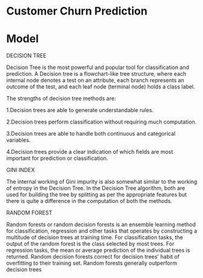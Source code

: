 # Customer Churn Prediction 

# Model
DECISION TREE

Decision Tree is the most powerful and popular tool for classification and prediction. A Decision tree is a flowchart-like tree structure, where each internal node denotes a test on an attribute, each branch represents an outcome of the test, and each leaf node (terminal node) holds a class label.

The strengths of decision tree methods are:

1.Decision trees are able to generate understandable rules.

 2.Decision trees perform classification without requiring much computation.
 
 3.Decision trees are able to handle both continuous and categorical variables. 
 
4.Decision trees provide a clear indication of which fields are most important for prediction or classification.

GINI INDEX

The internal working of Gini impurity is also somewhat similar to the working of entropy in the Decision Tree. In the Decision Tree algorithm, both are used for building the tree by splitting as per the appropriate features but there is quite a difference in the computation of both the methods.

RANDOM FOREST

Random forests or random decision forests is an ensemble learning method for classification, regression and other tasks that operates by constructing a multitude of decision trees at training time. For classification tasks, the output of the random forest is the class selected by most trees. For regression tasks, the mean or average prediction of the individual trees is returned. Random decision forests correct for decision trees' habit of overfitting to their training set. Random forests generally outperform decision trees

